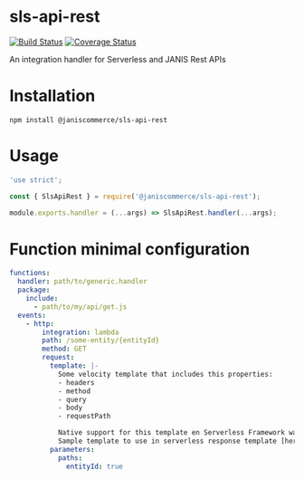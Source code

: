 # sls-api-rest

[![Build Status](https://travis-ci.org/janis-commerce/sls-api-rest.svg?branch=master)](https://travis-ci.org/janis-commerce/sls-api-rest)
[![Coverage Status](https://coveralls.io/repos/github/janis-commerce/sls-api-rest/badge.svg?branch=master)](https://coveralls.io/github/janis-commerce/sls-api-rest?branch=master)

An integration handler for Serverless and JANIS Rest APIs

# Installation

```
npm install @janiscommerce/sls-api-rest
```

# Usage

```js
'use strict';

const { SlsApiRest } = require('@janiscommerce/sls-api-rest');

module.exports.handler = (...args) => SlsApiRest.handler(...args);
```


# Function minimal configuration

```yml
functions:
  handler: path/to/generic.handler
  package:
    include:
      - path/to/my/api/get.js
  events:
    - http:
        integration: lambda
        path: /some-entity/{entityId}
        method: GET
        request:
          template: |-
            Some velocity template that includes this properties:
            - headers
            - method
            - query
            - body
            - requestPath

            Native support for this template en Serverless Framework was suggested in https://github.com/serverless/serverless/issues/6364
            Sample template to use in serverless response template [here](docs/request-template-demo.yml)
          parameters:
            paths:
              entityId: true
```